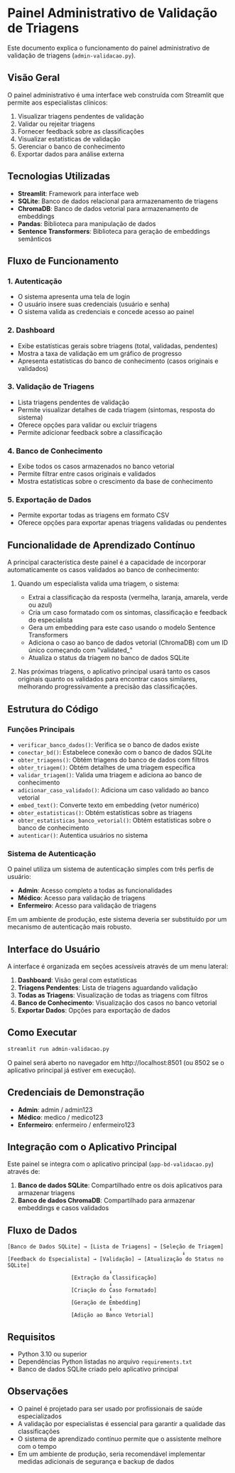# Painel Administrativo de Validação de Triagens

Este documento explica o funcionamento do painel administrativo de validação de triagens (`admin-validacao.py`).

## Visão Geral

O painel administrativo é uma interface web construída com Streamlit que permite aos especialistas clínicos:

1. Visualizar triagens pendentes de validação
2. Validar ou rejeitar triagens
3. Fornecer feedback sobre as classificações
4. Visualizar estatísticas de validação
5. Gerenciar o banco de conhecimento
6. Exportar dados para análise externa

## Tecnologias Utilizadas

- **Streamlit**: Framework para interface web
- **SQLite**: Banco de dados relacional para armazenamento de triagens
- **ChromaDB**: Banco de dados vetorial para armazenamento de embeddings
- **Pandas**: Biblioteca para manipulação de dados
- **Sentence Transformers**: Biblioteca para geração de embeddings semânticos

## Fluxo de Funcionamento

### 1. Autenticação

- O sistema apresenta uma tela de login
- O usuário insere suas credenciais (usuário e senha)
- O sistema valida as credenciais e concede acesso ao painel

### 2. Dashboard

- Exibe estatísticas gerais sobre triagens (total, validadas, pendentes)
- Mostra a taxa de validação em um gráfico de progresso
- Apresenta estatísticas do banco de conhecimento (casos originais e validados)

### 3. Validação de Triagens

- Lista triagens pendentes de validação
- Permite visualizar detalhes de cada triagem (sintomas, resposta do sistema)
- Oferece opções para validar ou excluir triagens
- Permite adicionar feedback sobre a classificação

### 4. Banco de Conhecimento

- Exibe todos os casos armazenados no banco vetorial
- Permite filtrar entre casos originais e validados
- Mostra estatísticas sobre o crescimento da base de conhecimento

### 5. Exportação de Dados

- Permite exportar todas as triagens em formato CSV
- Oferece opções para exportar apenas triagens validadas ou pendentes

## Funcionalidade de Aprendizado Contínuo

A principal característica deste painel é a capacidade de incorporar automaticamente os casos validados ao banco de conhecimento:

1. Quando um especialista valida uma triagem, o sistema:
   - Extrai a classificação da resposta (vermelha, laranja, amarela, verde ou azul)
   - Cria um caso formatado com os sintomas, classificação e feedback do especialista
   - Gera um embedding para este caso usando o modelo Sentence Transformers
   - Adiciona o caso ao banco de dados vetorial (ChromaDB) com um ID único começando com "validated_"
   - Atualiza o status da triagem no banco de dados SQLite

2. Nas próximas triagens, o aplicativo principal usará tanto os casos originais quanto os validados para encontrar casos similares, melhorando progressivamente a precisão das classificações.

## Estrutura do Código

### Funções Principais

- `verificar_banco_dados()`: Verifica se o banco de dados existe
- `conectar_bd()`: Estabelece conexão com o banco de dados SQLite
- `obter_triagens()`: Obtém triagens do banco de dados com filtros
- `obter_triagem()`: Obtém detalhes de uma triagem específica
- `validar_triagem()`: Valida uma triagem e adiciona ao banco de conhecimento
- `adicionar_caso_validado()`: Adiciona um caso validado ao banco vetorial
- `embed_text()`: Converte texto em embedding (vetor numérico)
- `obter_estatisticas()`: Obtém estatísticas sobre as triagens
- `obter_estatisticas_banco_vetorial()`: Obtém estatísticas sobre o banco de conhecimento
- `autenticar()`: Autentica usuários no sistema

### Sistema de Autenticação

O painel utiliza um sistema de autenticação simples com três perfis de usuário:

- **Admin**: Acesso completo a todas as funcionalidades
- **Médico**: Acesso para validação de triagens
- **Enfermeiro**: Acesso para validação de triagens

Em um ambiente de produção, este sistema deveria ser substituído por um mecanismo de autenticação mais robusto.

## Interface do Usuário

A interface é organizada em seções acessíveis através de um menu lateral:

1. **Dashboard**: Visão geral com estatísticas
2. **Triagens Pendentes**: Lista de triagens aguardando validação
3. **Todas as Triagens**: Visualização de todas as triagens com filtros
4. **Banco de Conhecimento**: Visualização dos casos no banco vetorial
5. **Exportar Dados**: Opções para exportação de dados

## Como Executar

```bash
streamlit run admin-validacao.py
```

O painel será aberto no navegador em http://localhost:8501 (ou 8502 se o aplicativo principal já estiver em execução).

## Credenciais de Demonstração

- **Admin**: admin / admin123
- **Médico**: medico / medico123
- **Enfermeiro**: enfermeiro / enfermeiro123

## Integração com o Aplicativo Principal

Este painel se integra com o aplicativo principal (`app-bd-validacao.py`) através de:

1. **Banco de dados SQLite**: Compartilhado entre os dois aplicativos para armazenar triagens
2. **Banco de dados ChromaDB**: Compartilhado para armazenar embeddings e casos validados

## Fluxo de Dados

```
[Banco de Dados SQLite] → [Lista de Triagens] → [Seleção de Triagem]
                                                       ↓
[Feedback do Especialista] → [Validação] → [Atualização do Status no SQLite]
                                ↓
                    [Extração da Classificação]
                                ↓
                    [Criação do Caso Formatado]
                                ↓
                    [Geração de Embedding]
                                ↓
                    [Adição ao Banco Vetorial]
```

## Requisitos

- Python 3.10 ou superior
- Dependências Python listadas no arquivo `requirements.txt`
- Banco de dados SQLite criado pelo aplicativo principal

## Observações

- O painel é projetado para ser usado por profissionais de saúde especializados
- A validação por especialistas é essencial para garantir a qualidade das classificações
- O sistema de aprendizado contínuo permite que o assistente melhore com o tempo
- Em um ambiente de produção, seria recomendável implementar medidas adicionais de segurança e backup de dados
